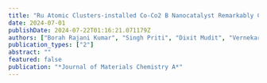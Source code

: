 ```yaml
---
title: "Ru Atomic Clusters-installed Co-Co2 B Nanocatalyst Remarkably Combats Product Inhibition While Sustaining High Turnover Frequency of Hydrogen Production"
date: 2024-07-01
publishDate: 2024-07-22T01:16:21.071179Z
authors: ["Borah Rajani Kumar", "Singh Priti", "Dixit Mudit", "Vernekar Amit"]
publication_types: ["2"]
abstract: ""
featured: false
publication: "*Journal of Materials Chemistry A*"
---
```


